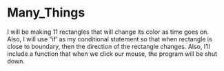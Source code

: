 # Many_Things
I will be making 11 rectangles that will change its color as time goes on. Also, I will use “if’ as my conditional statement so that when rectangle is close to boundary, then the direction of the rectangle changes. 
Also, I’ll include a function that when we click our mouse, the program will be shut down.
